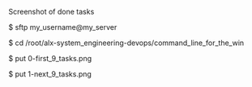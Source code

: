 Screenshot of done tasks

$ sftp my_username@my_server

$ cd /root/alx-system_engineering-devops/command_line_for_the_win

$ put 0-first_9_tasks.png

$ put 1-next_9_tasks.png